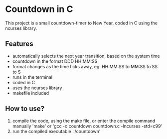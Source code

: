 # Countdown in C
This project is a small countdown-timer to New Year, coded in C using the ncurses library.

## Features
- automatically selects the next year transition, based on the system time
- countdown in the format DDD HH:MM:SS
- format changes as the time ticks away, eg. HH:MM:SS to MM:SS to SS to S
- runs in the terminal
- coded in C
- uses the ncurses library
- makefile included

## How to use?
1. compile the code, using the make file, or enter the compile command manually
	'make' or 'gcc -o countdown countdown.c -lncurses -std=c99'
2. run the compiled executable
	'./countdown'
